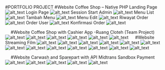 #PORTFOLIO PROJECT
#Website Coffee Shop – Native PHP
Landing Page
![alt_text](https://github.com/rendyirawann/PDF_portfolio/blob/master/centseico/CENTSEICO-Coffee%20Landing%20Page.png?raw=true)
Login Page
![alt_text](https://github.com/rendyirawann/PDF_portfolio/blob/master/centseico/CENTSEICO-Coffee%20Login.png?raw=true)
Session Start Admin
![alt_text](https://github.com/rendyirawann/PDF_portfolio/blob/master/centseico/CENTSEICO-Coffee%20User-1.png?raw=true)
Menu List
![alt_text](https://github.com/rendyirawann/PDF_portfolio/blob/master/centseico/CENTSEICO-Coffee%20Menu%20List.png?raw=true)
Tambah Menu
![alt_text](https://github.com/rendyirawann/PDF_portfolio/blob/master/centseico/CENTSEICO-Coffee%20Tambah%20Menu.png?raw=true)
Menu Edit
![alt_text](https://github.com/rendyirawann/PDF_portfolio/blob/master/centseico/CENTSEICO-Coffee%20Menu%20Edit.png?raw=true)
Riwayat Order
![alt_text](https://github.com/rendyirawann/PDF_portfolio/blob/master/centseico/CENTSEICO-Coffee%20Riwayat%20Order.png?raw=true)
Order User
![alt_text](https://github.com/rendyirawann/PDF_portfolio/blob/master/centseico/CENTSEICO-Coffee%20Menu%20Order%20User.png?raw=true)
Konfirmasi Order
![alt_text](https://github.com/rendyirawann/PDF_portfolio/blob/master/centseico/CENTSEICO-Coffee%20Konfirmasi%20Order.png?raw=true)

 
 
#Website Coffee Shop with Cashier App -Ruang Cloteh (Team Project)
![alt_text](https://github.com/rendyirawann/PDF_portfolio/blob/master/ruang-cloteh/Dashboard-Ruang-Cloteh%20List%20Menu.png?raw=true)
![alt_text](https://github.com/rendyirawann/PDF_portfolio/blob/master/ruang-cloteh/Dashboard-Ruang-Cloteh.png?raw=true)
![alt_text](https://github.com/rendyirawann/PDF_portfolio/blob/master/ruang-cloteh/Dashboard-Ruang-Cloteh%20Tambah%20Menu.png?raw=true)
![alt_text](https://github.com/rendyirawann/PDF_portfolio/blob/master/ruang-cloteh/Dashboard-Ruang-Cloteh%20Riwayat%20Order.png?raw=true)
![alt_text](https://github.com/rendyirawann/PDF_portfolio/blob/master/ruang-cloteh/Dashboard-Ruang-Cloteh%20Order%20Menu.png?raw=true)
![alt_text](https://github.com/rendyirawann/PDF_portfolio/blob/master/ruang-cloteh/Login-Ruang-Cloteh.png?raw=true)
 
#Website Streaming Film
![alt_text](https://github.com/rendyirawann/rendev-RenFlix/blob/main/Admin%20-%20RenFlix%20(1).png?raw=true)
![alt_text](https://github.com/rendyirawann/rendev-RenFlix/blob/main/Admin%20-%20RenFlix%20(2).png?raw=true)
![alt_text](https://github.com/rendyirawann/rendev-RenFlix/blob/main/Admin%20-%20RenFlix%20(3).png?raw=true)
![alt_text](https://github.com/rendyirawann/rendev-RenFlix/blob/main/Admin%20-%20RenFlix%20(4).png?raw=true)
![alt_text](https://github.com/rendyirawann/rendev-RenFlix/blob/main/Admin%20-%20RenFlix%20(5).png?raw=true)
![alt_text](https://github.com/rendyirawann/rendev-RenFlix/blob/main/Admin%20-%20RenFlix%20(6).png?raw=true)
![alt_text](https://github.com/rendyirawann/rendev-RenFlix/blob/main/Admin%20-%20RenFlix%20(7).png?raw=true)
![alt_text](https://github.com/rendyirawann/rendev-RenFlix/blob/main/RenFlix%20(1).png?raw=true)
![alt_text](https://github.com/rendyirawann/rendev-RenFlix/blob/main/RenFlix%20(2).png?raw=true)
![alt_text](https://github.com/rendyirawann/rendev-RenFlix/blob/main/RenFlix.png?raw=true)
![alt_text](https://github.com/rendyirawann/rendev-RenFlix/blob/main/landing-page.png?raw=true)
![alt_text](https://github.com/rendyirawann/rendev-RenFlix/blob/main/login-form.png?raw=true)
![alt_text](https://github.com/rendyirawann/rendev-RenFlix/blob/main/signup-form.png?raw=true)
 
 
#Website Carwash and Sparepart with API Midtrans Sandbox Payment
![alt_text](https://github.com/rendyirawann/PDF_portfolio/blob/master/cukez/CUKEZ-Panel-Admin%20Order%20Payment.png?raw=true)
![alt_text](https://github.com/rendyirawann/PDF_portfolio/blob/master/cukez/CUKEZ-Panel-Admin%20Order%20Payment1.png?raw=true)
![alt_text](https://github.com/rendyirawann/PDF_portfolio/blob/master/cukez/CUKEZ-Panel-User%20List%20Reservation.png?raw=true)
![alt_text](https://github.com/rendyirawann/PDF_portfolio/blob/master/cukez/CUKEZ-Panel-User%20Manage%20Reservation.png?raw=true)
![alt_text](https://github.com/rendyirawann/PDF_portfolio/blob/master/cukez/Cukez-Report-Print.png?raw=true)
 

